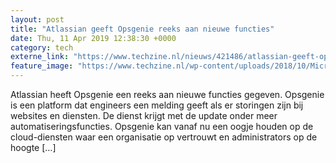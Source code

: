 ```yaml
---
layout: post
title: "Atlassian geeft Opsgenie reeks aan nieuwe functies"
date: Thu, 11 Apr 2019 12:38:30 +0000
category: tech
externe_link: "https://www.techzine.nl/nieuws/421486/atlassian-geeft-opsgenie-reeks-aan-nieuwe-functies.html"
feature_image: "https://www.techzine.nl/wp-content/uploads/2018/10/MicrosoftTeams-image.jpg"
---
```


Atlassian heeft Opsgenie een reeks aan nieuwe functies gegeven. Opsgenie is een platform dat engineers een melding geeft als er storingen zijn bij websites en diensten. De dienst krijgt met de update onder meer automatiseringsfuncties. Opsgenie kan vanaf nu een oogje houden op de cloud-diensten waar een organisatie op vertrouwt en administrators op de hoogte [&#8230;]
